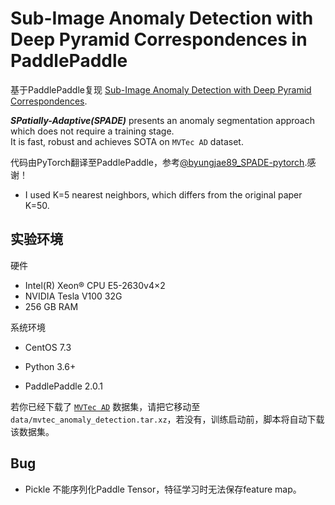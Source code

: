 # Sub-Image Anomaly Detection with Deep Pyramid Correspondences in PaddlePaddle

基于PaddlePaddle复现 [Sub-Image Anomaly Detection with Deep Pyramid Correspondences](https://arxiv.org/abs/2005.02357).

***SPatially-Adaptive(SPADE)*** presents an anomaly segmentation approach which does not require a training stage.  
It is fast, robust and achieves SOTA on `MVTec AD` dataset.  

代码由PyTorch翻译至PaddlePaddle，参考[@byungjae89_SPADE-pytorch](https://github.com/byungjae89/SPADE-pytorch).感谢！

* I used K=5 nearest neighbors, which differs from the original paper K=50.


## 实验环境
硬件

* Intel(R) Xeon® CPU E5-2630v4×2
* NVIDIA Tesla V100 32G
* 256 GB RAM

系统环境

* CentOS 7.3

* Python 3.6+
* PaddlePaddle 2.0.1

若你已经下载了 [`MVTec AD`](https://www.mvtec.com/company/research/datasets/mvtec-ad/) 数据集，请把它移动至 `data/mvtec_anomaly_detection.tar.xz`，若没有，训练启动前，脚本将自动下载该数据集。


## Bug
* Pickle 不能序列化Paddle Tensor，特征学习时无法保存feature map。
